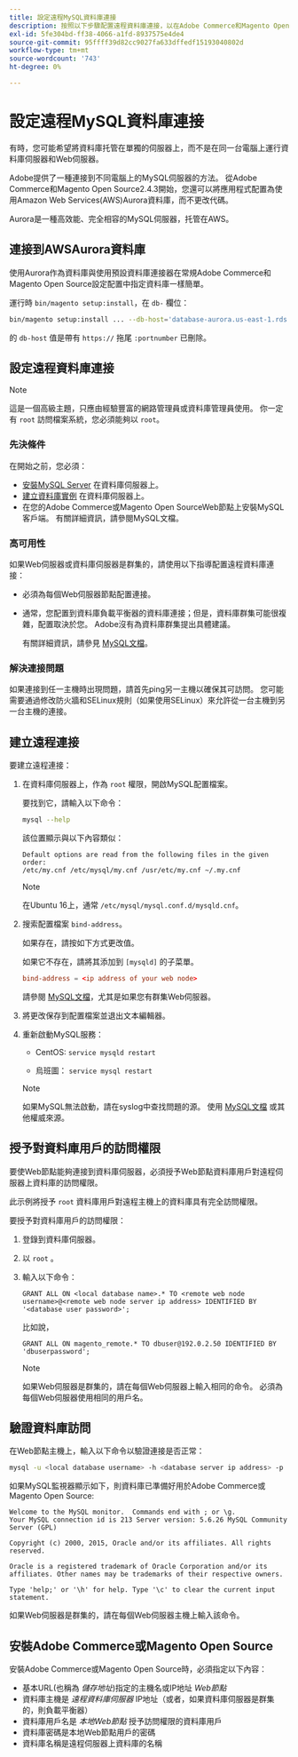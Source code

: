 ```yaml
---
title: 設定遠程MySQL資料庫連接
description: 按照以下步驟配置遠程資料庫連接，以在Adobe Commerce和Magento Open Source的本地安裝。
exl-id: 5fe304bd-ff38-4066-a1fd-8937575e4de4
source-git-commit: 95ffff39d82cc9027fa633dffedf15193040802d
workflow-type: tm+mt
source-wordcount: '743'
ht-degree: 0%

---
```


# 設定遠程MySQL資料庫連接

有時，您可能希望將資料庫托管在單獨的伺服器上，而不是在同一台電腦上運行資料庫伺服器和Web伺服器。

Adobe提供了一種連接到不同電腦上的MySQL伺服器的方法。 從Adobe Commerce和Magento Open Source2.4.3開始，您還可以將應用程式配置為使用Amazon Web Services(AWS)Aurora資料庫，而不更改代碼。

Aurora是一種高效能、完全相容的MySQL伺服器，托管在AWS。

## 連接到AWSAurora資料庫

使用Aurora作為資料庫與使用預設資料庫連接器在常規Adobe Commerce和Magento Open Source設定配置中指定資料庫一樣簡單。

運行時 `bin/magento setup:install`，在 `db-` 欄位：

```bash
bin/magento setup:install ... --db-host='database-aurora.us-east-1.rds.amazonaws.com' --db-name='magento2' --db-user='username' --db-password='password' ...
```

的 `db-host` 值是帶有 `https://` 拖尾 `:portnumber`  已刪除。

## 設定遠程資料庫連接

>[!NOTE]
>
>這是一個高級主題，只應由經驗豐富的網路管理員或資料庫管理員使用。 你一定有 `root` 訪問檔案系統，您必須能夠以 `root`。

### 先決條件

在開始之前，您必須：

* [安裝MySQL Server](mysql.md) 在資料庫伺服器上。
* [建立資料庫實例](mysql.md#configuring-the-database-instance) 在資料庫伺服器上。
* 在您的Adobe Commerce或Magento Open SourceWeb節點上安裝MySQL客戶端。 有關詳細資訊，請參閱MySQL文檔。

### 高可用性

如果Web伺服器或資料庫伺服器是群集的，請使用以下指導配置遠程資料庫連接：

* 必須為每個Web伺服器節點配置連接。
* 通常，您配置到資料庫負載平衡器的資料庫連接；但是，資料庫群集可能很複雜，配置取決於您。 Adobe沒有為資料庫群集提出具體建議。

   有關詳細資訊，請參見 [MySQL文檔](https://dev.mysql.com/doc/refman/5.6/en/mysql-cluster.html)。

### 解決連接問題

如果連接到任一主機時出現問題，請首先ping另一主機以確保其可訪問。 您可能需要通過修改防火牆和SELinux規則（如果使用SELinux）來允許從一台主機到另一台主機的連接。

## 建立遠程連接

要建立遠程連接：

1. 在資料庫伺服器上，作為 `root` 權限，開啟MySQL配置檔案。

   要找到它，請輸入以下命令：

   ```bash
   mysql --help
   ```

   該位置顯示與以下內容類似：

   ```terminal
   Default options are read from the following files in the given order:
   /etc/my.cnf /etc/mysql/my.cnf /usr/etc/my.cnf ~/.my.cnf
   ```

   >[!NOTE]
   >
   >在Ubuntu 16上，通常 `/etc/mysql/mysql.conf.d/mysqld.cnf`。

1. 搜索配置檔案 `bind-address`。

   如果存在，請按如下方式更改值。

   如果它不存在，請將其添加到 `[mysqld]` 的子菜單。

   ```conf
   bind-address = <ip address of your web node>
   ```

   請參閱 [MySQL文檔](https://dev.mysql.com/doc/refman/5.6/en/server-options.html)，尤其是如果您有群集Web伺服器。

1. 將更改保存到配置檔案並退出文本編輯器。
1. 重新啟動MySQL服務：

   * CentOS: `service mysqld restart`

   * 烏班圖： `service mysql restart`
   >[!NOTE]
   >
   >如果MySQL無法啟動，請在syslog中查找問題的源。 使用 [MySQL文檔](https://dev.mysql.com/doc/refman/5.6/en/server-options.html#option_mysqld_bind-address) 或其他權威來源。

## 授予對資料庫用戶的訪問權限

要使Web節點能夠連接到資料庫伺服器，必須授予Web節點資料庫用戶對遠程伺服器上資料庫的訪問權限。

此示例將授予 `root` 資料庫用戶對遠程主機上的資料庫具有完全訪問權限。

要授予對資料庫用戶的訪問權限：

1. 登錄到資料庫伺服器。
1. 以 `root` 。
1. 輸入以下命令：

   ```shell
   GRANT ALL ON <local database name>.* TO <remote web node username>@<remote web node server ip address> IDENTIFIED BY '<database user password>';
   ```

   比如說，

   ```shell
   GRANT ALL ON magento_remote.* TO dbuser@192.0.2.50 IDENTIFIED BY 'dbuserpassword';
   ```

   >[!NOTE]
   >
   >如果Web伺服器是群集的，請在每個Web伺服器上輸入相同的命令。 必須為每個Web伺服器使用相同的用戶名。

## 驗證資料庫訪問

在Web節點主機上，輸入以下命令以驗證連接是否正常：

```bash
mysql -u <local database username> -h <database server ip address> -p
```

如果MySQL監視器顯示如下，則資料庫已準備好用於Adobe Commerce或Magento Open Source:

```terminal
Welcome to the MySQL monitor.  Commands end with ; or \g.
Your MySQL connection id is 213 Server version: 5.6.26 MySQL Community Server (GPL)

Copyright (c) 2000, 2015, Oracle and/or its affiliates. All rights reserved.

Oracle is a registered trademark of Oracle Corporation and/or its affiliates. Other names may be trademarks of their respective owners.

Type 'help;' or '\h' for help. Type '\c' to clear the current input statement.
```

如果Web伺服器是群集的，請在每個Web伺服器主機上輸入該命令。

## 安裝Adobe Commerce或Magento Open Source

安裝Adobe Commerce或Magento Open Source時，必須指定以下內容：

* 基本URL(也稱為 *儲存地址*)指定的主機名或IP地址 *Web節點*
* 資料庫主機是 *遠程資料庫伺服器* IP地址（或者，如果資料庫伺服器是群集的，則負載平衡器）
* 資料庫用戶名是 *本地Web節點* 授予訪問權限的資料庫用戶
* 資料庫密碼是本地Web節點用戶的密碼
* 資料庫名稱是遠程伺服器上資料庫的名稱

